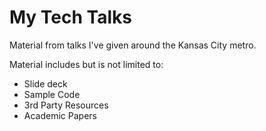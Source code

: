 # My Tech Talks
Material from talks I've given around the Kansas City metro.

Material includes but is not limited to:

<ul>
<li>Slide deck</li>
<li>Sample Code</li>
<li>3rd Party Resources</li>
<li>Academic Papers</li>
</ul>
